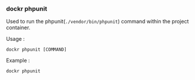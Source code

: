 ### dockr phpunit

Used to run the phpunit(`./vendor/bin/phpunit`) command within the project container.

Usage :

```dockr
dockr phpunit [COMMAND]
```

Example :

```dockr
dockr phpunit
```
